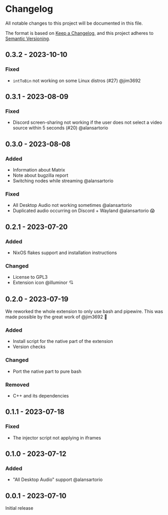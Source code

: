 # Changelog

All notable changes to this project will be documented in this file.

The format is based on [Keep a Changelog](https://keepachangelog.com/en/1.0.0/),
and this project adheres to [Semantic Versioning](https://semver.org/spec/v2.0.0.html).

## 0.3.2 - 2023-10-10

### Fixed

- `intToBin` not working on some Linux distros (#27) @jim3692

## 0.3.1 - 2023-08-09

### Fixed

- Discord screen-sharing not working if the user does not select a video source within 5 seconds (#20) @alansartorio

## 0.3.0 - 2023-08-08

### Added

- Information about Matrix
- Note about bugzilla report
- Switching nodes while streaming @alansartorio

### Fixed

- All Desktop Audio not working sometimes @alansartorio
- Duplicated audio occurring on Discord + Wayland @alansartorio 😱

## 0.2.1 - 2023-07-20

### Added

- NixOS flakes support and installation instructions

### Changed

- License to GPL3
- Extension icon @illuminor 💘

## 0.2.0 - 2023-07-19

We reworked the whole extension to only use bash and pipewire. This was made possible by the great work of @jim3692 💋

### Added

- Install script for the native part of the extension
- Version checks

### Changed

- Port the native part to pure bash

### Removed

- C++ and its dependencies

## 0.1.1 - 2023-07-18

### Fixed

- The injector script not applying in iframes

## 0.1.0 - 2023-07-12

### Added

- "All Desktop Audio" support @alansartorio

## 0.0.1 - 2023-07-10

Initial release

